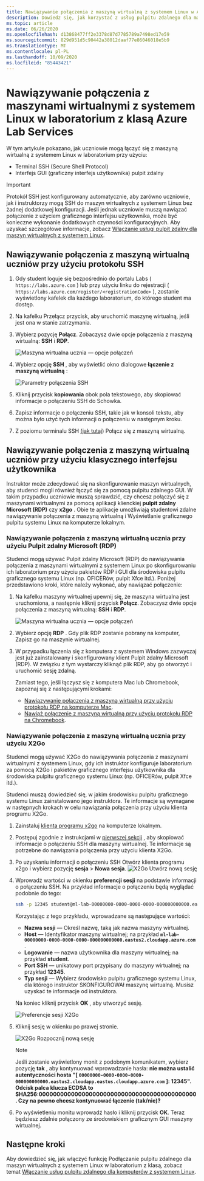 ```yaml
---
title: Nawiązywanie połączenia z maszyną wirtualną z systemem Linux w Azure Lab Services | Microsoft Docs
description: Dowiedz się, jak korzystać z usług pulpitu zdalnego dla maszyn wirtualnych z systemem Linux w laboratorium w Azure Lab Services.
ms.topic: article
ms.date: 06/26/2020
ms.openlocfilehash: d13868477ff2e3378d87d7785789a7498ed17e59
ms.sourcegitcommit: 829d951d5c90442a38012daaf77e86046018e5b9
ms.translationtype: MT
ms.contentlocale: pl-PL
ms.lasthandoff: 10/09/2020
ms.locfileid: "85443421"
---
```

# <a name="connect-to-linux-virtual-machines-in-a-classroom-lab-of-azure-lab-services"></a>Nawiązywanie połączenia z maszynami wirtualnymi z systemem Linux w laboratorium z klasą Azure Lab Services
W tym artykule pokazano, jak uczniowie mogą łączyć się z maszyną wirtualną z systemem Linux w laboratorium przy użyciu:
- Terminal SSH (Secure Shell Protocol)
- Interfejs GUI (graficzny interfejs użytkownika) pulpit zdalny

> [!IMPORTANT] 
> Protokół SSH jest konfigurowany automatycznie, aby zarówno uczniowie, jak i instruktorzy mogą SSH do maszyn wirtualnych z systemem Linux bez żadnej dodatkowej konfiguracji. Jeśli jednak uczniowie muszą nawiązać połączenie z użyciem graficznego interfejsu użytkownika, może być konieczne wykonanie dodatkowych czynności konfiguracyjnych.  Aby uzyskać szczegółowe informacje, zobacz [Włączanie usługi pulpit zdalny dla maszyn wirtualnych z systemem Linux](how-to-enable-remote-desktop-linux.md).

## <a name="connect-to-the-student-vm-using-ssh"></a>Nawiązywanie połączenia z maszyną wirtualną uczniów przy użyciu protokołu SSH

1. Gdy student loguje się bezpośrednio do portalu Labs ( `https://labs.azure.com` ) lub przy użyciu linku do rejestracji ( `https://labs.azure.com/register/<registrationCode>` ), zostanie wyświetlony kafelek dla każdego laboratorium, do którego student ma dostęp. 
   
1. Na kafelku Przełącz przycisk, aby uruchomić maszynę wirtualną, jeśli jest ona w stanie zatrzymania. 

2. Wybierz pozycję **Połącz**. Zobaczysz dwie opcje połączenia z maszyną wirtualną: **SSH** i **RDP**.

    ![Maszyna wirtualna ucznia — opcje połączeń](./media/how-to-enable-remote-desktop-linux/student-vm-connect-options.png)

3. Wybierz opcję **SSH** , aby wyświetlić okno dialogowe **łączenie z maszyną wirtualną** :  

    ![Parametry połączenia SSH](./media/how-to-enable-remote-desktop-linux/ssh-connection-string.png)

4. Kliknij przycisk **kopiowania** obok pola tekstowego, aby skopiować informacje o połączeniu SSH do Schowka. 

5. Zapisz informacje o połączeniu SSH, takie jak w konsoli tekstu, aby można było użyć tych informacji o połączeniu w następnym kroku.

6. Z poziomu terminalu SSH [(jak tutaj](https://www.putty.org/)) Połącz się z maszyną wirtualną.

## <a name="connect-to-the-student-vm-using-gui-remote-desktop"></a>Nawiązywanie połączenia z maszyną wirtualną uczniów przy użyciu klasycznego interfejsu użytkownika
Instruktor może zdecydować się na skonfigurowanie maszyn wirtualnych, aby studenci mogli również łączyć się za pomocą pulpitu zdalnego GUI.  W takim przypadku uczniowie muszą sprawdzić, czy chcesz połączyć się z maszynami wirtualnymi za pomocą aplikacji klienckiej **pulpit zdalny Microsoft (RDP)** czy **x2go** .  Obie te aplikacje umożliwiają studentowi zdalne nawiązywanie połączenia z maszyną wirtualną i Wyświetlanie graficznego pulpitu systemu Linux na komputerze lokalnym.

### <a name="connect-to-the-student-vm-using-microsoft-remote-desktop-rdp"></a>Nawiązywanie połączenia z maszyną wirtualną ucznia przy użyciu Pulpit zdalny Microsoft (RDP)
Studenci mogą używać Pulpit zdalny Microsoft (RDP) do nawiązywania połączenia z maszynami wirtualnymi z systemem Linux po skonfigurowaniu ich laboratorium przy użyciu pakietów RDP i GUI dla środowiska pulpitu graficznego systemu Linux (np. OFICERów, pulpit Xfce itd.). Poniżej przedstawiono kroki, które należy wykonać, aby nawiązać połączenie: 

1. Na kafelku maszyny wirtualnej upewnij się, że maszyna wirtualna jest uruchomiona, a następnie kliknij przycisk **Połącz**. Zobaczysz dwie opcje połączenia z maszyną wirtualną: **SSH** i **RDP**.

    ![Maszyna wirtualna ucznia — opcje połączeń](./media/how-to-enable-remote-desktop-linux/student-vm-connect-options.png)
2. Wybierz opcję **RDP** .  Gdy plik RDP zostanie pobrany na komputer, Zapisz go na maszynie wirtualnej.

3. W przypadku łączenia się z komputera z systemem Windows zazwyczaj jest już zainstalowany i skonfigurowany klient Pulpit zdalny Microsoft (RDP).  W związku z tym wystarczy kliknąć plik RDP, aby go otworzyć i uruchomić sesję zdalną.

    Zamiast tego, jeśli łączysz się z komputera Mac lub Chromebook, zapoznaj się z następującymi krokami:
   - [Nawiązywanie połączenia z maszyną wirtualną przy użyciu protokołu RDP na komputerze Mac](connect-virtual-machine-mac-remote-desktop.md).
   - [Nawiąż połączenie z maszyną wirtualną przy użyciu protokołu RDP na Chromebook](connect-virtual-machine-chromebook-remote-desktop.md).  

### <a name="connect-to-the-student-vm-using-x2go"></a>Nawiązywanie połączenia z maszyną wirtualną ucznia przy użyciu X2Go
Studenci mogą używać X2Go do nawiązywania połączenia z maszynami wirtualnymi z systemem Linux, gdy ich instruktor konfiguruje laboratorium za pomocą X2Go i pakietów graficznego interfejsu użytkownika dla środowiska pulpitu graficznego systemu Linux (np. OFICERów, pulpit Xfce itd.).

Studenci muszą dowiedzieć się, w jakim środowisku pulpitu graficznego systemu Linux zainstalowano jego instruktora.  Te informacje są wymagane w następnych krokach w celu nawiązania połączenia przy użyciu klienta programu X2Go.

1. Zainstaluj [klienta programu x2go](https://wiki.x2go.org/doku.php/doc:installation:x2goclient) na komputerze lokalnym.

1. Postępuj zgodnie z instrukcjami w [pierwszej sekcji](how-to-use-remote-desktop-linux-student.md#connect-to-the-student-vm-using-ssh) , aby skopiować informacje o połączeniu SSH dla maszyny wirtualnej.  Te informacje są potrzebne do nawiązania połączenia przy użyciu klienta X2Go.

1. Po uzyskaniu informacji o połączeniu SSH Otwórz klienta programu x2go i wybierz pozycję **sesja**  >  **Nowa sesja**.
   ![X2Go Utwórz nową sesję](./media/how-to-use-classroom-lab/x2go-new-session.png)

1. Wprowadź wartości w okienku **preferencji sesji** na podstawie informacji o połączeniu SSH.  Na przykład informacje o połączeniu będą wyglądać podobnie do tego:

    ```bash
    ssh -p 12345 student@ml-lab-00000000-0000-0000-0000-000000000000.eastus2.cloudapp.azure.com
    ```

    Korzystając z tego przykładu, wprowadzane są następujące wartości:

   - **Nazwa sesji** — Określ nazwę, taką jak nazwa maszyny wirtualnej.
   - **Host** — Identyfikator maszyny wirtualnej; na przykład **`ml-lab-00000000-0000-0000-0000-000000000000.eastus2.cloudapp.azure.com`** .
   - **Logowanie** — nazwa użytkownika dla maszyny wirtualnej; na przykład **student**.
   - **Port SSH** — unikatowy port przypisany do maszyny wirtualnej; na przykład **12345**.
   - **Typ sesji** — Wybierz środowisko pulpitu graficznego systemu Linux, dla którego instruktor SKONFIGUROWAł maszynę wirtualną.  Musisz uzyskać te informacje od instruktora.

    Na koniec kliknij przycisk **OK** , aby utworzyć sesję.

    ![Preferencje sesji X2Go](./media/how-to-use-classroom-lab/x2go-session-preferences.png)

1.  Kliknij sesję w okienku po prawej stronie.

    ![X2Go Rozpocznij nową sesję](./media/how-to-use-classroom-lab/x2go-start-session.png)

    > [!NOTE] 
    > Jeśli zostanie wyświetlony monit z podobnym komunikatem, wybierz pozycję **tak** , aby kontynuować wprowadzanie hasła: **nie można ustalić autentyczności hosta "[ `00000000-0000-0000-0000-000000000000.eastus2.cloudapp.eastus.cloudapp.azure.com` ]: 12345".  Odcisk palca klucza ECDSA to SHA256:00000000000000000000000000000000000000000000. Czy na pewno chcesz kontynuować łączenie (tak/nie)?**

2. Po wyświetleniu monitu wprowadź hasło i kliknij przycisk **OK**.  Teraz będziesz zdalnie połączony ze środowiskiem graficznym GUI maszyny wirtualnej.

## <a name="next-steps"></a>Następne kroki
Aby dowiedzieć się, jak włączyć funkcję Podłączanie pulpitu zdalnego dla maszyn wirtualnych z systemem Linux w laboratorium z klasą, zobacz temat [Włączanie usług pulpitu zdalnego dla komputerów z systemem Linux](how-to-enable-remote-desktop-linux.md). 

